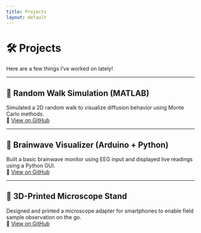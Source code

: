 ```yaml
---
title: Projects
layout: default
---
```


# 🛠️ Projects

Here are a few things I’ve worked on lately!

---

## 🎲 Random Walk Simulation (MATLAB)

Simulated a 2D random walk to visualize diffusion behavior using Monte Carlo methods.  
🔗 [View on GitHub](https://github.com/YOUR-USERNAME/random-walk-sim)

---

## 🧠 Brainwave Visualizer (Arduino + Python)

Built a basic brainwave monitor using EEG input and displayed live readings using a Python GUI.  
🔗 [View on GitHub](https://github.com/YOUR-USERNAME/brainwave-visualizer)

---

## 🔬 3D-Printed Microscope Stand

Designed and printed a microscope adapter for smartphones to enable field sample observation on the go.  
🔗 [View on GitHub](https://github.com/YOUR-USERNAME/microscope-adapter)
